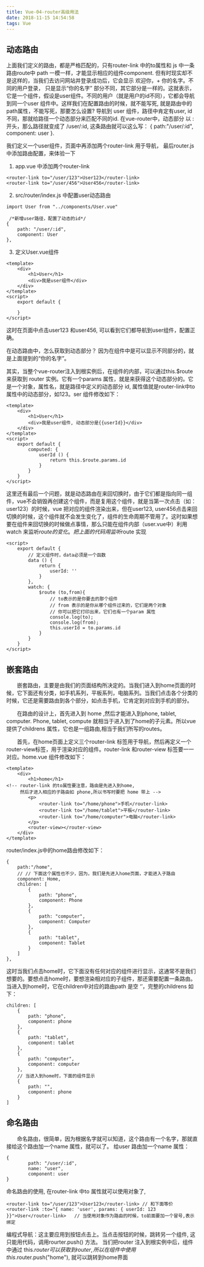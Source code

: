 ```yaml
---
title: Vue-04-router高级用法
date: 2018-11-15 14:54:58
tags: Vue
---
```


## 动态路由
上面我们定义的路由，都是严格匹配的，只有router-link 中的to属性和 js 中一条路由route中 path 一模一样，才能显示相应的组件component. 但有时现实却不是这样的，当我们去访问网站并登录成功后，它会显示 欢迎你，+ 你的名字。不同的用户登录， 只是显示“你的名字” 部分不同，其它部分是一样的。这就表示，它是一个组件，假设是user组件。不同的用户（就是用户的id不同），它都会导航到同一个user  组件中。这样我们在配置路由的时候，就不能写死, 就是路由中的path属性，不能写死，那要怎么设置? 导航到 user 组件，路径中肯定有user, id 不同，那就给路径一个动态部分来匹配不同的id.  在vue-router中，动态部分 以 : 开头，那么路径就变成了 /user/:id, 这条路由就可以这么写：  { path:"/user/:id", component: user }.

我们定义一个user组件，页面中再添加两个router-link 用于导航， 最后router.js中添加路由配置，来体验一下

1. app.vue 中添加两个router-link
```
<router-link to="/user/123">User123</router-link>
<router-link to="/user/456">User456</router-link>
```

2. src/router/index.js 中配置user动态路由

```
import User from "../components/User.vue"

 /*新增user路径，配置了动态的id*/
{
    path: "/user/:id",
    component: User
},
```
3. 定义User.vue组件

```
<template>
    <div>
        <h1>User</h1>
        <div>我是user组件</div>
    </div>
</template>
<script>
    export default {

    }
</script>
```

这时在页面中点击user123 和user456, 可以看到它们都导航到user组件，配置正确。 　　

在动态路由中，怎么获取到动态部分？ 因为在组件中是可以显示不同部分的，就是上面提到的“你的名字”。

其实，当整个vue-router注入到根实例后，在组件的内部，可以通过this.$route 来获取到 router 实例。它有一个params 属性，就是来获得这个动态部分的。它是一个对象，属性名，就是路径中定义的动态部分 id, 属性值就是router-link中to 属性中的动态部分，如123。ser 组件修改如下：
```
<template>
    <div>
        <h1>User</h1>
        <div>我是user组件, 动态部分是{{userId}}</div>
    </div>
</template>
<script>
    export default {
        computed: {
            userId () {
                return this.$route.params.id
            }
        }
    }
</script>
```
这里还有最后一个问题，就是动态路由在来回切换时，由于它们都是指向同一组件，vue不会销毁再创建这个组件，而是复用这个组件，就是当第一次点击（如：user123）的时候，vue 把对应的组件渲染出来，但在user123, user456点击来回切换的时候，这个组件就不会发生变化了，组件的生命周期不管用了。这时如果想要在组件来回切换的时候做点事情，那么只能在组件内部（user.vue中）利用watch 来监听$route 的变化。把上面的代码用监听$route 实现
```
<script>
    export default {
        // 定义组件时，data必须是一个函数
        data () {
            return {
                userId: ''
            }
        },
        watch: {
            $route (to,from){
                // to表示的是你要去的那个组件
                // from 表示的是你从哪个组件过来的，它们是两个对象
                // 你可以把它打印出来，它们也有一个param 属性
                console.log(to);
                console.log(from);
                this.userId = to.params.id
            }
        }
    }
</script>
```

## 嵌套路由

　　嵌套路由，主要是由我们的页面结构所决定的。当我们进入到home页面的时候，它下面还有分类，如手机系列，平板系列，电脑系列。当我们点击各个分类的时候，它还是需要路由到各个部分，如点击手机，它肯定到对应到手机的部分。

　　在路由的设计上，首先进入到 home ,然后才能进入到phone, tablet, computer.  Phone, tablet, compute 就相当于进入到了home的子元素。所以vue  提供了childrens 属性，它也是一组路由,相当于我们所写的routes。

　　首先，在home页面上定义三个router-link 标签用于导航，然后再定义一个router-view标签，用于渲染对应的组件。router-link 和router-view 标签要一一对应。home.vue 组件修改如下：
```
<template>
    <div>
        <h1>home</h1>
<!-- router-link 的to属性要注意，路由是先进入到home,
     然后才进入相应的子路由如 phone,所以书写时要把 home 带上 -->
        <p>
            <router-link to="/home/phone">手机</router-link>
            <router-link to="/home/tablet">平板</router-link>
            <router-link to="/home/computer">电脑</router-link>
        </p>
        <router-view></router-view>
    </div>
</template>
```

router/index.js中的home路由修改如下：
```
{
    path:"/home",
    // // 下面这个属性也不少，因为，我们是先进入home页面，才能进入子路由
    component: Home,
    children: [
        {
            path: "phone",
            component: Phone
        },
        {
            path: "computer",
            component: Computer
        },
        {
            path: "tablet",
            component: Tablet
        }
    ]
},
```
这时当我们点击home时，它下面没有任何对应的组件进行显示，这通常不是我们想要的。要想点击home时，要想渲染相对应的子组件，那还需要配置一条路由。当进入到home时，它在children中对应的路由path 是空 ‘’，完整的childrens 如下：
```
children: [
    {
        path: "phone",
        component: phone
    },
    {
        path: "tablet",
        component: tablet
    },
    {
        path: "computer",
        component: computer
    },
    // 当进入到home时，下面的组件显示
    {
        path: "",
        component: phone
    }
]
```

## 命名路由

　　命名路由，很简单，因为根据名字就可以知道，这个路由有一个名字，那就直接给这个路由加一个name 属性，就可以了。 给user 路由加一个name 属性：

```
{
        path: "/user/:id",
        name: "user",
        component: user
}
```
命名路由的使用, 在router-link 中to 属性就可以使用对象了, 


```
<router-link to="/user/123">User123</router-link> // 和下面等价 
<router-link :to="{ name: 'user', params: { userId: 123 }}">User</router-link>   // 当使用对象作为路由的时候，to前面要加一个冒号,表示绑定
```

编程式导航：这主要应用到按钮点击上。当点击按钮的时候，跳转另一个组件, 这只能用代码，调用rourter.push() 方法。 当们把router 注入到根实例中后，组件中通过 this.$router 可以获取到router, 所以在组件中使用this.$router.push("home"), 就可以跳转到home界面
